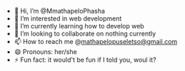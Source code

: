 - 👋 Hi, I’m @MmathapeloPhasha
- 👀 I’m interested in web development
- 🌱 I’m currently learning how to develop web
- 💞️ I’m looking to collaborate on nothing currently
- 📫 How to reach me @mathapelopuseletso@gmail.com
- 😄 Pronouns: her/she
- ⚡ Fun fact: it would't be fun if I told you, woul it?

<!---
MmathapeloPhasha/MmathapeloPhasha is a ✨ special ✨ repository because its `README.md` (this file) appears on your GitHub profile.
You can click the Preview link to take a look at your changes.
--->
